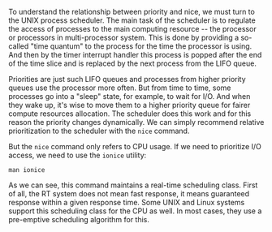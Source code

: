 To understand the relationship between priority and nice, we must turn to the UNIX process scheduler. The main task of the scheduler is to regulate the access of processes to the main computing resource -- the processor or processors in multi-processor system. This is done by providing a so-called "time quantum" to the process for the time the processor is using. And then by the timer interrupt handler this process is popped after the end of the time slice and is replaced by the next process from the LIFO queue.

Priorities are just such LIFO queues and processes from higher priority queues use the processor more often. But from time to time, some processes go into a "sleep" state, for example, to wait for I/O. And when they wake up, it's wise to move them to a higher priority queue for fairer compute resources allocation. The scheduler does this work and for this reason the priority changes dynamically. We can simply recommend relative prioritization to the scheduler with the `nice` command.

But the `nice` command only refers to CPU usage. If we need to prioritize I/O access, we need to use the `ionice` utility:
```
man ionice
```
As we can see, this command maintains a real-time scheduling class. First of all, the RT system does not mean fast response, it means guaranteed response within a given response time. Some UNIX and Linux systems support this scheduling class for the CPU as well. In most cases, they use a pre-emptive scheduling algorithm for this.

